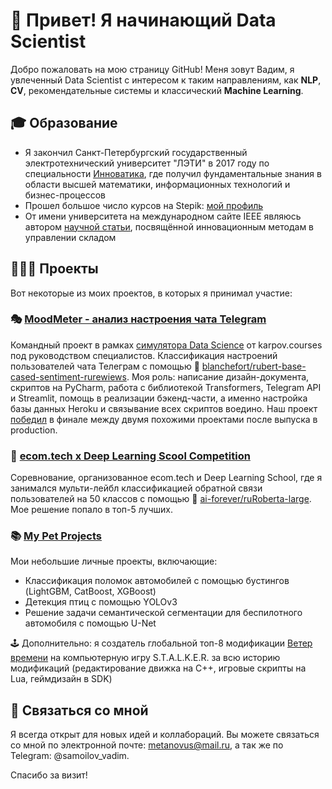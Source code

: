 # 👋 Привет! Я начинающий Data Scientist

Добро пожаловать на мою страницу GitHub! Меня зовут Вадим, я увлеченный Data Scientist с интересом к таким направлениям, как **NLP**, **CV**, рекомендательные системы и классический **Machine Learning**.

## 🎓 Образование

* Я закончил Санкт-Петербургский государственный электротехнический университет "ЛЭТИ" в 2017 году по специальности [Инноватика](https://abit.etu.ru/ru/postupayushhim/bakalavriat-i-specialitet/napravleniya-podgotovki/innovatika), где получил фундаментальные знания в области высшей математики, информационных технологий и бизнес-процессов
* Прошел большое число курсов на Stepik: [мой профиль](https://stepik.org/users/595624529/profile)
* От имени университета на международном сайте IEEE являюсь автором [научной статьи](https://ieeexplore.ieee.org/document/7910814), посвящённой инновационным методам в управлении складом

## 👩🏻‍💻 Проекты

Вот некоторые из моих проектов, в которых я принимал участие:

### 🎭 [MoodMeter - анализ настроения чата Telegram](https://github.com/metanovus/MoodMeter)
Командный проект в рамках [симулятора Data Science](https://karpov.courses/simulator-ds) от karpov.courses под руководством специалистов. Классификация настроений пользователей чата Телеграм с помощью 🤗 [blanchefort/rubert-base-cased-sentiment-rurewiews](https://huggingface.co/blanchefort/rubert-base-cased-sentiment-rurewiews). Моя роль: написание дизайн-документа, скриптов на PyCharm, работа с библиотекой Transformers, Telegram API и Streamlit, помощь в реализации бэкенд-части, а именно настройка базы данных Heroku и связывание всех скриптов воедино. Наш проект [победил](https://t.me/bogdanisssimo/1069) в финале между двумя похожими проектами после выпуска в production.

### 💫 [ecom.tech x Deep Learning Scool Competition](https://github.com/metanovus/ecom-tech-nlp-comp)
Соревнование, организованное ecom.tech и Deep Learning School, где я занимался мульти-лейбл классификацией обратной связи пользователей на 50 классов с помощью 🤗 [ai-forever/ruRoberta-large](https://huggingface.co/ai-forever/ruRoberta-large). Мое решение попало в топ-5 лучших.

### 📚 [My Pet Projects](https://github.com/metanovus/my-projects)
Мои небольшие личные проекты, включающие:
- Классификация поломок автомобилей с помощью бустингов (LightGBM, CatBoost, XGBoost)
- Детекция птиц с помощью YOLOv3
- Решение задачи семантической сегментации для беспилотного автомобиля с помощью U-Net

🕹️ Дополнительно: я создатель глобальной топ-8 модификации [Ветер времени](https://ap-pro.ru/stuff/zov_pripjati/veter-vremeni-r201/) на компьютерную игру S.T.A.L.K.E.R. за всю историю модификаций (редактирование движка на C++, игровые скрипты на Lua, геймдизайн в SDK)

## 💬 Связаться со мной

Я всегда открыт для новых идей и коллабораций. Вы можете связаться со мной по электронной почте: metanovus@mail.ru, а так же по Telegram: @samoilov_vadim.

Спасибо за визит!

